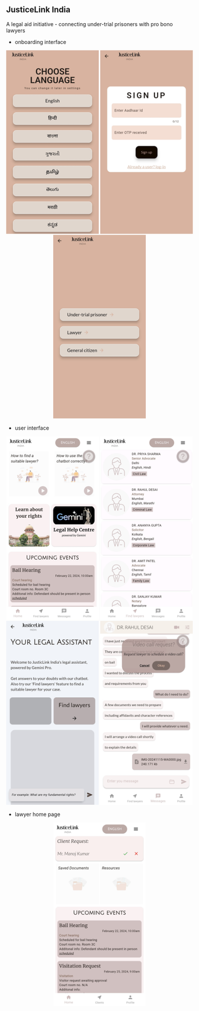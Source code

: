 ## JusticeLink India
A legal aid initiative - connecting under-trial prisoners with pro bono lawyers


- onboarding interface

<p align="center">
  <img src="assets/new/jli_language.jpg" alt="Language" width="250"/>
  <img src="assets/new/jli_signup.jpg" alt="Signup" width="250"/>
  <img src="assets/new/jli_user.jpg" alt="User" width="250"/>
</p>

- user interface

<p align="center">
  <img src="assets/new/jli_home.jpg" alt="Home" width="250"/>
  <img src="assets/new/jli_lawyers.jpg" alt="Lawyers" width="250"/>
  <img src="assets/new/jli_chatbot.jpg" alt="Chatbot" width="250"/>
  <img src="assets/new/jli_chat.jpg" alt="Chat" width="250"/>
</p>

- lawyer home page

<p align="center">
  <img src="assets/new/jli_lawyerside.jpg" alt="Lawyer side" width="250"/>
</p>